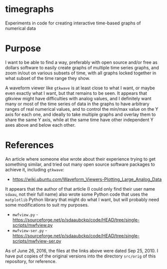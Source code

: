 # timegraphs
Experiments in code for creating interactive time-based graphs of numerical data


# Purpose

I want to be able to find a way, preferably with open source and/or
free as dollars software to easily create graphs of multiple time
series graphs, and zoom in/out on various subsets of time, with all
graphs locked together in what subset of the time range they show.

A waveform viewer like `gtkwave` is at least close to what I want, or
maybe even exactly what I want, but that remains to be seen.  It
appears that gtkview might have difficulties with analog values, and I
definitely want many or most of the time series of data in the graphs
to have arbitrary ranges of real numerical values, and to control the
min/max value on the Y axis for each one, and ideally to take multiple
graphs and overlay them to share the same Y axis, while at the same
time have other independent Y axes above and below each other.


# References

An article where someone else wrote about their experience trying to
get something similar, and tried out many open source software
packages to achieve it, including `gtkwave`:

* https://wiki.ubuntu.com/Waveform_Viewers-Plotting_Large_Analog_Data

It appears that the author of that article (I could only find their
user name `sdaau`, not their full name) also wrote some Python code
that uses the `matplotlib` Python library that might do what I want,
but will probably need some modifications to suit my purposes.

* `mwfview.py` - https://sourceforge.net/p/sdaaubckp/code/HEAD/tree/single-scripts/mwfview.py
* `mwfview-ser.py` - https://sourceforge.net/p/sdaaubckp/code/HEAD/tree/single-scripts/mwfview-ser.py

As of June 26, 2016, the files at the links above were dated Sep 25,
2010.  I have put copies of the original versions into the directory
`src/orig` of this repository, for reference.
